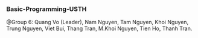   ### Basic-Programming-USTH
  @Group 6:
  Quang Vo (Leader),
  Nam Nguyen,
  Tam Nguyen,
  Khoi Nguyen,
  Trung Nguyen,
  Viet Bui,
  Thang Tran,
  M.Khoi Nguyen,
  Tien Ho,
  Thanh Tran.
  
